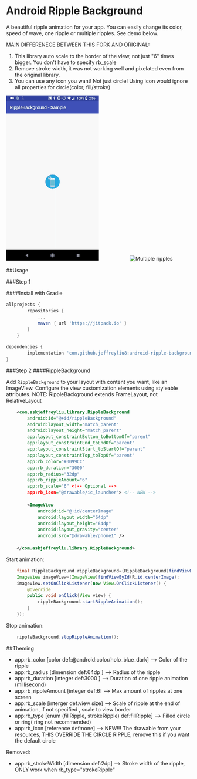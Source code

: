 # Android Ripple Background

A beautiful ripple animation for your app. You can easily change its color, speed of wave, one ripple or multiple ripples. See demo below.

MAIN DIFFERENECE BETWEEN THIS FORK AND ORIGINAL:
1. This library auto scale to the border of the view, not just "6" times bigger. You don't have to specify rb_scale
2. Remove stroke width, it was not working well and pixelated even from the original library.
3. You can use any icon you want! Not just circle! Using icon would ignore all properties for circle(color, fill/stroke)

![Simple Ripple](previews/rippleSimple.gif)　　　　　　![Multiple ripples](previews/rippleFoundDevice.gif)

##Usage

###Step 1

####Install with Gradle

```groovy
allprojects {
		repositories {
			...
			maven { url 'https://jitpack.io' }
		}
	}
```


```groovy
dependencies {
        implementation 'com.github.jeffreyliu8:android-ripple-background:1.0.1'
}
```
###Step 2
####RippleBackground

Add `RippleBackground` to your layout with content you want, like an ImageView. Configure the view customization elements using styleable attributes. NOTE: RippleBackground extends FrameLayout, not RelativeLayout 
 
```xml
    <com.askjeffreyliu.library.RippleBackground
        android:id="@+id/rippleBackground"
        android:layout_width="match_parent"
        android:layout_height="match_parent"
        app:layout_constraintBottom_toBottomOf="parent"
        app:layout_constraintEnd_toEndOf="parent"
        app:layout_constraintStart_toStartOf="parent"
        app:layout_constraintTop_toTopOf="parent"
        app:rb_color="#0099CC"
        app:rb_duration="3000"
        app:rb_radius="32dp"
        app:rb_rippleAmount="6"
        app:rb_scale="6" <!-- Optional -->
        app:rb_icon="@drawable/ic_launcher"> <!-- NEW -->

        <ImageView
            android:id="@+id/centerImage"
            android:layout_width="64dp"
            android:layout_height="64dp"
            android:layout_gravity="center"
            android:src="@drawable/phone1" />

    </com.askjeffreyliu.library.RippleBackground>
```
Start animation:

```java
    final RippleBackground rippleBackground=(RippleBackground)findViewById(R.id.content);
    ImageView imageView=(ImageView)findViewById(R.id.centerImage);
    imageView.setOnClickListener(new View.OnClickListener() {
        @Override
        public void onClick(View view) {
            rippleBackground.startRippleAnimation();
        }
    });
```
Stop animation:

```java
    rippleBackground.stopRippleAnimation();
```

##Theming
* app:rb_color [color def:@android:color/holo_blue_dark] --> Color of the ripple
* app:rb_radius [dimension def:64dp ] --> Radius of the ripple
* app:rb_duration [integer def:3000 ] --> Duration of one ripple animation (millisecond) 
* app:rb_rippleAmount [integer def:6] --> Max amount of ripples at one screen
* app:rb_scale [interger def:view size] --> Scale of ripple at the end of animation, if not specified , scale to view border
* app:rb_type [enum (fillRipple, strokeRipple) def:fillRipple] --> Filled circle or ring( ring not recommended)
* app:rb_icon [reference def:none] --> NEW!!! The drawable from your resources, THIS OVERRIDE THE CIRCLE RIPPLE, remove this if you want the default circle

Removed:
* app:rb_strokeWidth [dimension def:2dp] --> Stroke width of the ripple, ONLY work when rb_type="strokeRipple"
